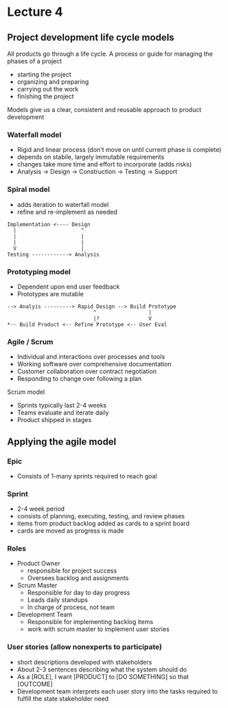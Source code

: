 # Lecture 4

## Project development life cycle models

All products go through a life cycle. A process or guide for managing the phases of a project

- starting the project
- organizing and preparing
- carrying out the work
- finishing the project

Models give us a clear, consistent and reusable approach to product development

### Waterfall model

- Rigid and linear process (don't move on until current phase is complete)
- depends on stabile, largely immutable requirements
- changes take more time and effort to incorporate (adds risks)
- Analysis -> Design -> Construction -> Testing -> Support

### Spiral model

- adds iteration to waterfall model
- refine and re-implement as needed

```
Implementation <---- Design
  |                     ^
  |                     |
  |                     |
  V                     |
Testing ------------> Analysis
```

### Prototyping model

- Dependent upon end user feedback
- Prototypes are mutable

```
--> Analyis ---------> Rapid Design --> Build Prototype
                            ^                 |
                            |?                V
*-- Build Product <-- Refine Prototype <-- User Eval
```

### Agile / Scrum

- Individual and interactions over processes and tools
- Working software over comprehensive documentation
- Customer collaboration over contract negotiation
- Responding to change over following a plan

Scrum model

- Sprints typically last 2-4 weeks
- Teams evaluate and iterate daily
- Product shipped in stages

## Applying the agile model

### Epic

- Consists of 1-many sprints required to reach goal

### Sprint

- 2-4 week period
- consists of planning, executing, testing, and review phases
- items from product backlog added as cards to a sprint board
- cards are moved as progress is made

### Roles

- Product Owner
	- responsible for project success
	- Oversees backlog and assignments
- Scrum Master
	- Responsible for day to day progress
	- Leads daily standups
	- In charge of process, not team
- Development Team
	- Responsible for implementing backlog items
	- work with scrum master to implement user stories

### User stories (allow nonexperts to participate)

- short descriptions developed with stakeholders
- About 2-3 sentences describing what the system should do
- As a [ROLE], I want [PRODUCT] to [DO SOMETHING] so that [OUTCOME]
- Development team interprets each user story into the tasks required to fulfill the state stakeholder need